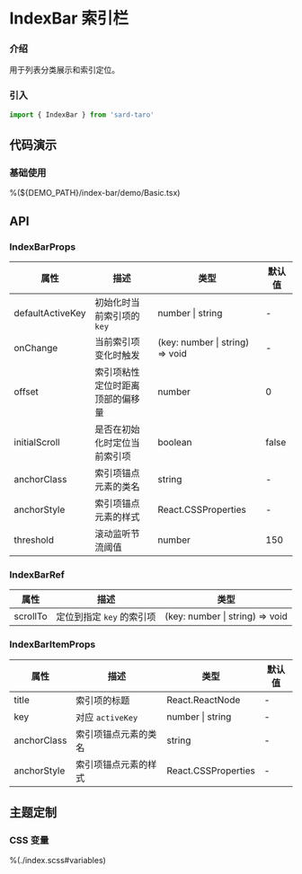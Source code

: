 # IndexBar 索引栏

### 介绍

用于列表分类展示和索引定位。

### 引入

```js
import { IndexBar } from 'sard-taro'
```

## 代码演示

### 基础使用

%(${DEMO_PATH}/index-bar/demo/Basic.tsx)

## API

### IndexBarProps

| 属性             | 描述                             | 类型                            | 默认值 |
| ---------------- | -------------------------------- | ------------------------------- | ------ |
| defaultActiveKey | 初始化时当前索引项的 `key`       | number \| string                | -      |
| onChange         | 当前索引项变化时触发             | (key: number \| string) => void | -      |
| offset           | 索引项粘性定位时距离顶部的偏移量 | number                          | 0      |
| initialScroll    | 是否在初始化时定位当前索引项     | boolean                         | false  |
| anchorClass      | 索引项锚点元素的类名             | string                          | -      |
| anchorStyle      | 索引项锚点元素的样式             | React.CSSProperties             | -      |
| threshold        | 滚动监听节流阈值                 | number                          | 150    |

### IndexBarRef

| 属性     | 描述                      | 类型                            |
| -------- | ------------------------- | ------------------------------- |
| scrollTo | 定位到指定 `key` 的索引项 | (key: number \| string) => void |

### IndexBarItemProps

| 属性        | 描述                 | 类型                | 默认值 |
| ----------- | -------------------- | ------------------- | ------ |
| title       | 索引项的标题         | React.ReactNode     | -      |
| key         | 对应 `activeKey`     | number \| string    | -      |
| anchorClass | 索引项锚点元素的类名 | string              | -      |
| anchorStyle | 索引项锚点元素的样式 | React.CSSProperties | -      |

## 主题定制

### CSS 变量

%(./index.scss#variables)
